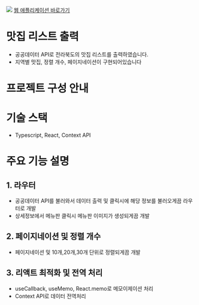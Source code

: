 
<img src="https://postfiles.pstatic.net/MjAyMjEyMDVfMjI1/MDAxNjcwMjM3NzU2OTgx.-uz0nmC-qcul-z9KGhN5AFYkcu5aCvyzygTjRjAoBXog.NUXP3aBujTKt2aRJeR4Snx8wMF8J61O-Oy3GPMY6Suwg.GIF.home124/125.gif?type=w773">
<a href="https://diary-iafan1229.koyeb.app/" about="_blank">웹 애플리케이션 바로가기</a>

<h1>맛집 리스트 출력</h1>
<ul>
  <li>공공데이터 API로 전라북도의 맛집 리스트를 출력하였습니다.</li>
  <li>지역별 맛집, 정렬 개수, 페이지네이션이 구현되어있습니다</li>
</ul>

<h1>프로젝트 구성 안내</h1>

<h1>기술 스택</h1>
<ul>
  <li>Typescript, React, Context API</li>
</ul>

<h1>주요 기능 설명</h1>

<h2>1. 라우터</h2>
<ul>
  <li>공공데이터 API를 불러와서 데이터 출력 및 클릭시에 해당 정보를 불러오게끔 라우터로 개발</li>
  <li>상세정보에서 메뉴판 클릭시 메뉴판 이미지가 생성되게끔 개발</li>
</ul>
<h2>2. 페이지네이션 및 정렬 개수</h2>
<ul>
  <li>페이지네이션 및 10개,20개,30개 단위로 정렬되게끔 개발</li>
</ul>
<h2>3. 리액트 최적화 및 전역 처리</h2>
<ul>
  <li>useCallback, useMemo, React.memo로 메모이제이션 처리 </li>
  <li>Context API로 데이터 전역처리</li>
</ul>
